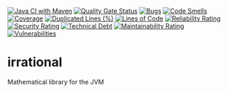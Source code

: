 [![Java CI with Maven](https://github.com/ltennstedt/irrational/actions/workflows/maven.yml/badge.svg)](https://github.com/ltennstedt/irrational/actions/workflows/maven.yml)
[![Quality Gate Status](https://sonarcloud.io/api/project_badges/measure?project=ltennstedt_irrational&metric=alert_status)](https://sonarcloud.io/summary/new_code?id=ltennstedt_irrational)
[![Bugs](https://sonarcloud.io/api/project_badges/measure?project=ltennstedt_irrational&metric=bugs)](https://sonarcloud.io/summary/new_code?id=ltennstedt_irrational)
[![Code Smells](https://sonarcloud.io/api/project_badges/measure?project=ltennstedt_irrational&metric=code_smells)](https://sonarcloud.io/summary/new_code?id=ltennstedt_irrational)
[![Coverage](https://sonarcloud.io/api/project_badges/measure?project=ltennstedt_irrational&metric=coverage)](https://sonarcloud.io/summary/new_code?id=ltennstedt_irrational)
[![Duplicated Lines (%)](https://sonarcloud.io/api/project_badges/measure?project=ltennstedt_irrational&metric=duplicated_lines_density)](https://sonarcloud.io/summary/new_code?id=ltennstedt_irrational)
[![Lines of Code](https://sonarcloud.io/api/project_badges/measure?project=ltennstedt_irrational&metric=ncloc)](https://sonarcloud.io/summary/new_code?id=ltennstedt_irrational)
[![Reliability Rating](https://sonarcloud.io/api/project_badges/measure?project=ltennstedt_irrational&metric=reliability_rating)](https://sonarcloud.io/summary/new_code?id=ltennstedt_irrational)
[![Security Rating](https://sonarcloud.io/api/project_badges/measure?project=ltennstedt_irrational&metric=security_rating)](https://sonarcloud.io/summary/new_code?id=ltennstedt_irrational)
[![Technical Debt](https://sonarcloud.io/api/project_badges/measure?project=ltennstedt_irrational&metric=sqale_index)](https://sonarcloud.io/summary/new_code?id=ltennstedt_irrational)
[![Maintainability Rating](https://sonarcloud.io/api/project_badges/measure?project=ltennstedt_irrational&metric=sqale_rating)](https://sonarcloud.io/summary/new_code?id=ltennstedt_irrational)
[![Vulnerabilities](https://sonarcloud.io/api/project_badges/measure?project=ltennstedt_irrational&metric=vulnerabilities)](https://sonarcloud.io/summary/new_code?id=ltennstedt_irrational)

# irrational
Mathematical library for the JVM
